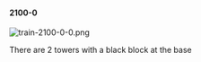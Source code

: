 #### 2100-0
![train-2100-0-0.png](https://github.com/lil-lab/nlvr/raw/master/nlvr/train/images/9/train-2100-0-0.png "train-2100-0-0.png")

There are 2 towers with a black block at the base